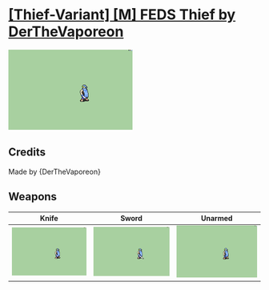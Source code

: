 # [\[Thief-Variant\] \[M\] FEDS Thief by DerTheVaporeon](./)

<img src="./1.%20Knife/Knife_000.png" alt="[Thief-Variant] [M] FEDS Thief by DerTheVaporeon standing" />

## Credits

Made by {DerTheVaporeon}

## Weapons


|Knife |Sword |Unarmed |
|  :---: | :---: | :---: |
| <img alt="Knife animation" src="./1.%20Knife/Knife.gif" /> | <img alt="Sword animation" src="./1.%20Sword/Sword.gif" /> | <img alt="Unarmed animation" src="./8.%20Unarmed/Unarmed.gif" /> |
